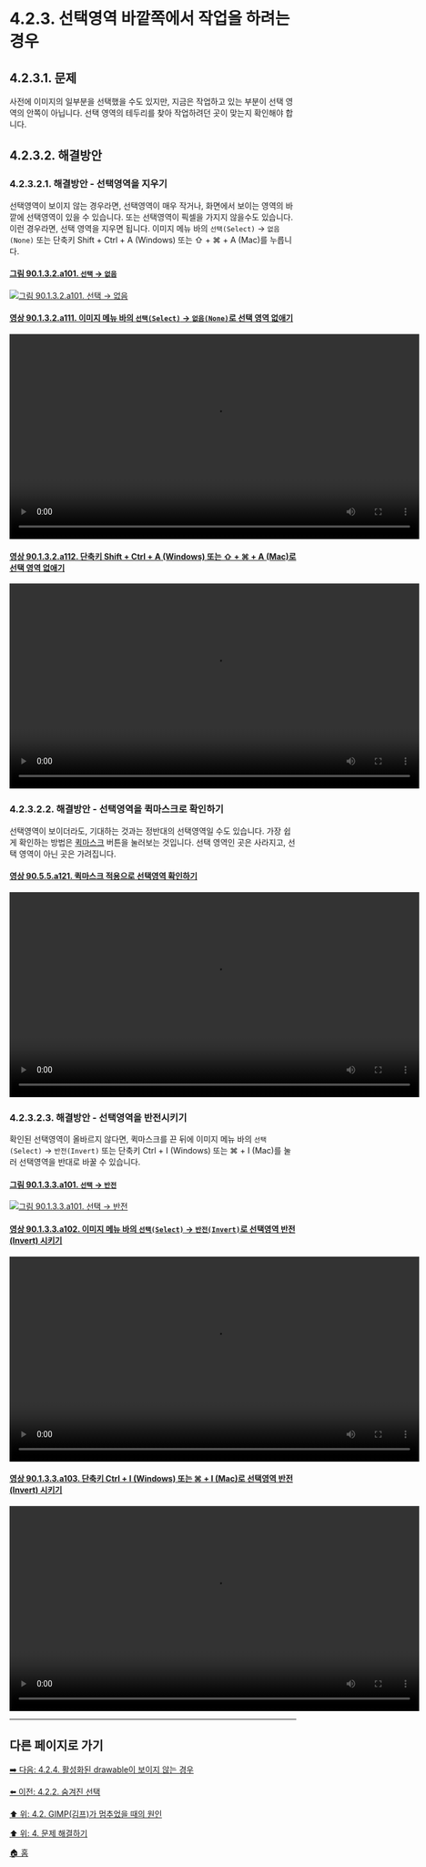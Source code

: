 # 4.2.3. 선택영역 바깥쪽에서 작업을 하려는 경우
## 4.2.3.1. 문제
사전에 이미지의 일부분을 선택했을 수도 있지만, 지금은 작업하고 있는 부분이 선택 영역의 안쪽이 아닙니다. 선택 영역의 테두리를 찾아 작업하려던 곳이 맞는지 확인해야 합니다.

## 4.2.3.2. 해결방안
### 4.2.3.2.1. 해결방안 - 선택영역을 지우기
선택영역이 보이지 않는 경우라면, 선택영역이 매우 작거나, 화면에서 보이는 영역의 바깥에 선택영역이 있을 수 있습니다. 또는 선택영역이 픽셀을 가지지 않을수도 있습니다. 이런 경우라면, 선택 영역을 지우면 됩니다. 이미지 메뉴 바의 `선택(Select)` → `없음(None)` 또는 단축키 Shift + Ctrl + A (Windows) 또는 ⇧ + ⌘ + A (Mac)를 누릅니다.

#### [그림 90.1.3.2.a101. `선택` → `없음`](https://wonder13662.github.io/gimp/2.10.36_ko/90-01-03-selectx-02-none.html#%EA%B7%B8%EB%A6%BC-90132a101-%EC%84%A0%ED%83%9D--%EC%97%86%EC%9D%8C)
[![그림 90.1.3.2.a101. `선택` → `없음`](https://github.com/wonder13662/gimp/assets/15767104/bf711fb1-5309-4a8d-bdb0-a698aea8c0d7)](https://wonder13662.github.io/gimp/2.10.36_ko/90-01-03-selectx-02-none.html#%EA%B7%B8%EB%A6%BC-90132a101-%EC%84%A0%ED%83%9D--%EC%97%86%EC%9D%8C)

#### [영상 90.1.3.2.a111. 이미지 메뉴 바의 `선택(Select)` → `없음(None)`로 선택 영역 없애기](https://wonder13662.github.io/gimp/2.10.36_ko/90-01-03-selectx-02-none.html#%EC%98%81%EC%83%81-90132a111-%EC%9D%B4%EB%AF%B8%EC%A7%80-%EB%A9%94%EB%89%B4-%EB%B0%94%EC%9D%98-%EC%84%A0%ED%83%9Dselect--%EC%97%86%EC%9D%8Cnone%EB%A1%9C-%EC%84%A0%ED%83%9D-%EC%98%81%EC%97%AD-%EC%97%86%EC%95%A0%EA%B8%B0)
<video controls="controls" width="720" environment="MacOS:Sonoma 14.2.1 GIMP 2.10.36" src="https://github.com/wonder13662/gimp/assets/15767104/ef2e45f7-53d1-4a7a-b576-2a0e91fcdae8"></video>

#### [영상 90.1.3.2.a112. 단축키 Shift + Ctrl + A (Windows) 또는 ⇧ + ⌘ + A (Mac)로 선택 영역 없애기](https://wonder13662.github.io/gimp/2.10.36_ko/90-01-03-selectx-02-none.html#%EC%98%81%EC%83%81-90132a112-%EB%8B%A8%EC%B6%95%ED%82%A4-shift--ctrl--a-windows-%EB%98%90%EB%8A%94-----a-mac%EB%A1%9C-%EC%84%A0%ED%83%9D-%EC%98%81%EC%97%AD-%EC%97%86%EC%95%A0%EA%B8%B0)
<video controls="controls" width="720" environment="MacOS:Sonoma 14.2.1 GIMP 2.10.36" src="https://github.com/wonder13662/gimp/assets/15767104/2ab9dd30-30a4-4563-a938-31b94219327b"></video>

### 4.2.3.2.2. 해결방안 - 선택영역을 퀵마스크로 확인하기
선택영역이 보이더라도, 기대하는 것과는 정반대의 선택영역일 수도 있습니다. 가장 쉽게 확인하는 방법은 [퀵마스크](./07-03-00-the-quickmask.md) 버튼을 눌러보는 것입니다. 선택 영역인 곳은 사라지고, 선택 영역이 아닌 곳은 가려집니다. 

#### [영상 90.5.5.a121. 퀵마스크 적용으로 선택영역 확인하기](https://wonder13662.github.io/gimp/2.10.36_ko/90-05-05-quickmask_toggle.html#%EC%98%81%EC%83%81-9055a121-%ED%80%B5%EB%A7%88%EC%8A%A4%ED%81%AC-%EC%A0%81%EC%9A%A9%EC%9C%BC%EB%A1%9C-%EC%84%A0%ED%83%9D%EC%98%81%EC%97%AD-%ED%99%95%EC%9D%B8%ED%95%98%EA%B8%B0)
<video controls="controls" width="720" environment="MacOS:Sonoma 14.2.1 GIMP 2.10.36" src="https://github.com/wonder13662/gimp/assets/15767104/ecb7111d-e19d-4959-bd35-65dd55af06a0"></video>

### 4.2.3.2.3. 해결방안 - 선택영역을 반전시키기
확인된 선택영역이 올바르지 않다면, 퀵마스크를 끈 뒤에 이미지 메뉴 바의 `선택(Select)` → `반전(Invert)` 또는 단축키 Ctrl + I (Windows) 또는 ⌘ + I (Mac)를 눌러 선택영역을 반대로 바꿀 수 있습니다.

#### [그림 90.1.3.3.a101. `선택` → `반전`](https://wonder13662.github.io/gimp/2.10.36_ko/90-01-03-selectx-03-invert.html#%EA%B7%B8%EB%A6%BC-90133a101-%EC%84%A0%ED%83%9D--%EB%B0%98%EC%A0%84)
[![그림 90.1.3.3.a101. `선택` → `반전`](https://github.com/wonder13662/gimp/assets/15767104/7de10abb-638d-4d04-8436-7368cf694769)](https://wonder13662.github.io/gimp/2.10.36_ko/90-01-03-selectx-03-invert.html#%EA%B7%B8%EB%A6%BC-90133a101-%EC%84%A0%ED%83%9D--%EB%B0%98%EC%A0%84)

#### [영상 90.1.3.3.a102. 이미지 메뉴 바의 `선택(Select)` → `반전(Invert)`로 선택영역 반전(Invert) 시키기](https://wonder13662.github.io/gimp/2.10.36_ko/90-01-03-selectx-03-invert.html#%EC%98%81%EC%83%81-90133a102-%EC%9D%B4%EB%AF%B8%EC%A7%80-%EB%A9%94%EB%89%B4-%EB%B0%94%EC%9D%98-%EC%84%A0%ED%83%9Dselect--%EB%B0%98%EC%A0%84invert%EB%A1%9C-%EC%84%A0%ED%83%9D%EC%98%81%EC%97%AD-%EB%B0%98%EC%A0%84invert-%EC%8B%9C%ED%82%A4%EA%B8%B0)
<video controls="controls" width="720" environment="MacOS:Sonoma 14.2.1 GIMP 2.10.36" src="https://github.com/wonder13662/gimp/assets/15767104/6a9c1486-e342-4b0f-955d-c4f058f834ff"></video>

#### [영상 90.1.3.3.a103. 단축키 Ctrl + I (Windows) 또는 ⌘ + I (Mac)로 선택영역 반전(Invert) 시키기](https://wonder13662.github.io/gimp/2.10.36_ko/90-01-03-selectx-03-invert.html#%EC%98%81%EC%83%81-90133a103-%EB%8B%A8%EC%B6%95%ED%82%A4-ctrl--i-windows-%EB%98%90%EB%8A%94---i-mac%EB%A1%9C-%EC%84%A0%ED%83%9D%EC%98%81%EC%97%AD-%EB%B0%98%EC%A0%84invert-%EC%8B%9C%ED%82%A4%EA%B8%B0)
<video controls="controls" width="720" environment="MacOS:Sonoma 14.2.1 GIMP 2.10.36" src="https://github.com/wonder13662/gimp/assets/15767104/ce0dd549-3101-4ca7-84f1-1ca53a3dc54b"></video>

***

## 다른 페이지로 가기

[➡️ 다음: 4.2.4. 활성화된 drawable이 보이지 않는 경우](./04-02-04-the-active-drawable-is-not-visible.md)

[⬅️ 이전: 4.2.2. 숨겨진 선택](./04-02-02-the-selection-is-hidden.md)

[⬆️ 위: 4.2. GIMP(김프)가 멈추었을 때의 원인](./04-02-00-common-causes-of-gimp-non-responsiveness.md)

[⬆️ 위: 4. 문제 해결하기](./04-00-what-to-do-if-you-are-stuck.md)

[🏠 홈](./00-home.md)

